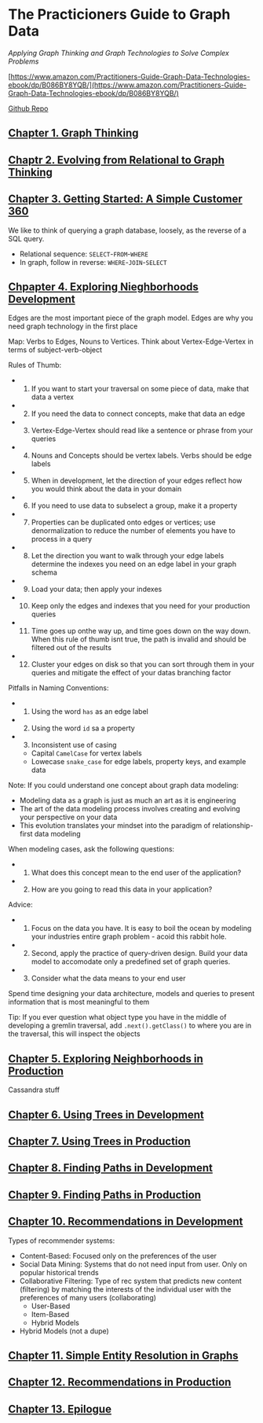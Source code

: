 # The Practicioners Guide to Graph Data

*Applying Graph Thinking and Graph Technologies to Solve Complex Problems*

[https://www.amazon.com/Practitioners-Guide-Graph-Data-Technologies-ebook/dp/B086BY8YQB/](https://www.amazon.com/Practitioners-Guide-Graph-Data-Technologies-ebook/dp/B086BY8YQB/)

[Github Repo](https://github.com/datastax/graph-book)

## [Chapter 1. Graph Thinking](./1_GRAPH_THINKING.md)

## [Chaptr 2. Evolving from Relational to Graph Thinking](./2_REL_TO_GRAPH.md)

## [Chapter 3. Getting Started: A Simple Customer 360](./3_GETTING_STARTED.md)

We like to think of querying a graph database, loosely, as the reverse of a SQL query.

- Relational sequence: `SELECT`-`FROM`-`WHERE`
- In graph, follow in reverse: `WHERE`-`JOIN`-`SELECT`

## [Chpapter 4. Exploring Nieghborhoods Development](./4_NEIGHBORHOODS.md)

Edges are the most important piece of the graph model. Edges are why you need graph technology in the first place

Map: Verbs to Edges, Nouns to Vertices. Think about Vertex-Edge-Vertex in terms of subject-verb-object

Rules of Thumb:

- 1. If you want to start your traversal on some piece of data, make that data a vertex
- 2. If you need the data to connect concepts, make that data an edge
- 3. Vertex-Edge-Vertex should read like a sentence or phrase from your queries
- 4. Nouns and Concepts should be vertex labels. Verbs should be edge labels
- 5. When in development, let the direction of your edges reflect how you would think about the data in your domain
- 6. If you need to use data to subselect a group, make it a property
- 7. Properties can be duplicated onto edges or vertices; use denormalization to reduce the number of elements you have to process in a query
- 8. Let the direction you want to walk through your edge labels determine the indexes you need on an edge label in your graph schema
- 9. Load your data; then apply your indexes
- 10. Keep only the edges and indexes that you need for your production queries
- 11. Time goes up onthe way up, and time goes down on the way down. When this rule of thumb isnt true, the path is invalid and should be filtered out of the results
- 12. Cluster your edges on disk so that you can sort through them in your queries and mitigate the effect of your datas branching factor

Pitfalls in Naming Conventions:

- 1. Using the word `has` as an edge label
- 2. Using the word `id` sa a property
- 3. Inconsistent use of casing
  - Capital `CamelCase` for vertex labels
  - Lowecase `snake_case` for edge labels, property keys, and example data

Note: If you could understand one concept about graph data modeling:

- Modeling data as a graph is just as much an art as it is engineering
- The art of the data modeling process involves creating and evolving your perspective on your data
- This evolution translates your mindset into the paradigm of relationship-first data modeling

When modeling cases, ask the following questions:

- 1. What does this concept mean to the end user of the application?
- 2. How are you going to read this data in your application?

Advice:

- 1. Focus on the data you have. It is easy to boil the ocean by modeling your industries entire graph problem - acoid this rabbit hole.
- 2. Second, apply the practice of query-driven design. Build your data model to accomodate only a predefined set of graph queries.
- 3. Consider what the data means to your end user

Spend time designing your data architecture, models and queries to present information that is most meaningful to them

Tip: If you ever question what object type you have in the middle of developing a gremlin traversal, add `.next().getClass()` to where you are in the traversal, this will inspect the objects

## [Chapter 5. Exploring Neighborhoods in Production](./5_NBHOODS_IN_PRODUCTION.md)

Cassandra stuff

## [Chapter 6. Using Trees in Development](./6_TREES.md)

## [Chapter 7. Using Trees in Production](./7_TREES_PRODUCTION.md)

## [Chapter 8. Finding Paths in Development](./8_PATHS.md)

## [Chapter 9. Finding Paths in Production](./9_PATHS_PROD.md)

## [Chapter 10. Recommendations in Development](./10_RECS_IN_DEV.md)

Types of recommender systems:

- Content-Based: Focused only on the preferences of the user
- Social Data Mining: Systems that do not need input from user. Only on popular historical trends
- Collaborative Filtering: Type of rec system that predicts new content (filtering) by matching the interests of the individual user with the preferences of many users (collaborating)
  - User-Based
  - Item-Based
  - Hybrid Models
- Hybrid Models (not a dupe)

## [Chapter 11. Simple Entity Resolution in Graphs](./11_ENTITY_RESOLUTION.md)

## [Chapter 12. Recommendations in Production](./12_RECS_IN_PROD.md)

## [Chapter 13. Epilogue](./13_EPILOGUE.md)
